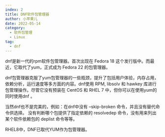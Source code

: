 ```yaml
---
index: 2
title: DNF软件包管理器
author: 小苹果儿
date: 2022-05-14
category:
  - 软件包管理
  - Linux
tag:
  - dnf
---
```



dnf是新一代的rpm软件包管理器。首次出现在 Fedora 18 这个发行版中。而最近，它取代了yum，正式成为 Fedora 22 的包管理器。

dnf包管理器克服了yum包管理器的一些瓶颈，提升了包括用户体验，内存占用，依赖分析，运行速度等多方面的内容。dnf使用 RPM, libsolv 和 hawkey 库进行包管理操作。尽管它没有预装在 CentOS 和 RHEL 7 中，但你可以在使用yum的同时使用dnf 。

当然dnf也不是完美的，例如：在dnf中没有 –skip-broken 命令，并且没有替代命令供选择。 没有判断哪个包提供了指定依赖的 resolvedep 命令，没有用来列出某个软件依赖包的 deplist 命令等等。

RHEL8中，DNF已取代YUM作为包管理器。



